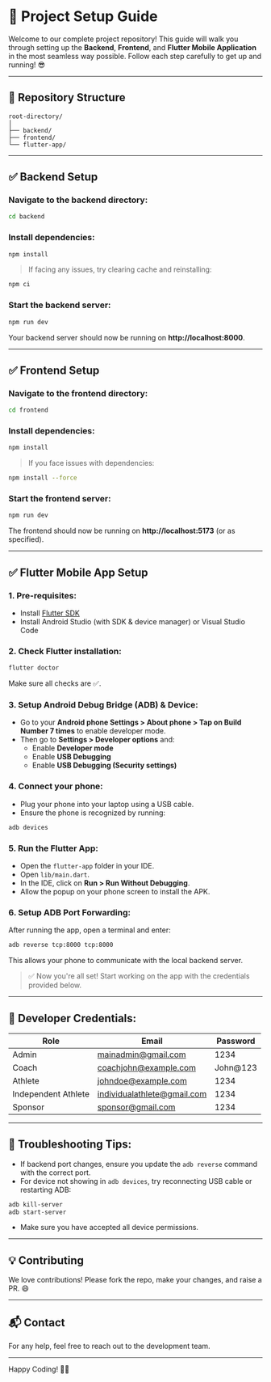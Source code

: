 # 🚀 Project Setup Guide

Welcome to our complete project repository! This guide will walk you through setting up the **Backend**, **Frontend**, and **Flutter Mobile Application** in the most seamless way possible. Follow each step carefully to get up and running! 😎

---

## 📂 Repository Structure
```
root-directory/
│
├── backend/
├── frontend/
└── flutter-app/
```

---

## ✅ Backend Setup

### Navigate to the backend directory:
```bash
cd backend
```

### Install dependencies:
```bash
npm install
```

> If facing any issues, try clearing cache and reinstalling:
```bash
npm ci
```

### Start the backend server:
```bash
npm run dev
```

Your backend server should now be running on **http://localhost:8000**.

---

## ✅ Frontend Setup

### Navigate to the frontend directory:
```bash
cd frontend
```

### Install dependencies:
```bash
npm install
```
> If you face issues with dependencies:
```bash
npm install --force
```

### Start the frontend server:
```bash
npm run dev
```

The frontend should now be running on **http://localhost:5173** (or as specified).

---

## ✅ Flutter Mobile App Setup

### 1. Pre-requisites:
- Install [Flutter SDK](https://docs.flutter.dev/get-started/install)
- Install Android Studio (with SDK & device manager) or Visual Studio Code

### 2. Check Flutter installation:
```bash
flutter doctor
```
Make sure all checks are ✅.

### 3. Setup Android Debug Bridge (ADB) & Device:
- Go to your **Android phone Settings > About phone > Tap on Build Number 7 times** to enable developer mode.
- Then go to **Settings > Developer options** and:
  - Enable **Developer mode**
  - Enable **USB Debugging**
  - Enable **USB Debugging (Security settings)**

### 4. Connect your phone:
- Plug your phone into your laptop using a USB cable.
- Ensure the phone is recognized by running:
```bash
adb devices
```

### 5. Run the Flutter App:
- Open the `flutter-app` folder in your IDE.
- Open `lib/main.dart`.
- In the IDE, click on **Run > Run Without Debugging**.
- Allow the popup on your phone screen to install the APK.

### 6. Setup ADB Port Forwarding:
After running the app, open a terminal and enter:
```bash
adb reverse tcp:8000 tcp:8000
```
This allows your phone to communicate with the local backend server.

> ✅ Now you're all set! Start working on the app with the credentials provided below.

---

## 🔐 Developer Credentials:
| Role                 | Email                         | Password   |
|----------------------|-------------------------------|------------|
| Admin                | mainadmin@gmail.com           | 1234       |
| Coach                | coachjohn@example.com         | John@123   |
| Athlete              | johndoe@example.com           | 1234       |
| Independent Athlete  | individualathlete@gmail.com   | 1234       |
| Sponsor              | sponsor@gmail.com             | 1234       |

---

## 🎯 Troubleshooting Tips:
- If backend port changes, ensure you update the `adb reverse` command with the correct port.
- For device not showing in `adb devices`, try reconnecting USB cable or restarting ADB:
```bash
adb kill-server
adb start-server
```
- Make sure you have accepted all device permissions.

---

## 💡 Contributing
We love contributions! Please fork the repo, make your changes, and raise a PR. 😄

---

## 📬 Contact
For any help, feel free to reach out to the development team.

---

Happy Coding! 🚀🎉

